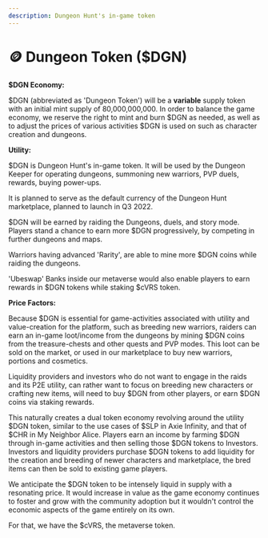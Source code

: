 ```yaml
---
description: Dungeon Hunt's in-game token
---
```


# 🪙 Dungeon Token ($DGN)

**$DGN Economy:**

$DGN (abbreviated as 'Dungeon Token') will be a **variable** supply token with an initial mint supply of 80,000,000,000. In order to balance the game economy, we reserve the right to mint and burn $DGN as needed, as well as to adjust the prices of various activities $DGN is used on such as character creation and dungeons.

**Utility:**

$DGN is Dungeon Hunt's in-game token. It will be used by the Dungeon Keeper for operating dungeons, summoning new warriors, PVP duels, rewards, buying power-ups.

It is planned to serve as the default currency of the Dungeon Hunt marketplace, planned to launch in Q3 2022.

$DGN will be earned by raiding the Dungeons, duels, and story mode. Players stand a chance to earn more $DGN progressively, by competing in further dungeons and maps.

Warriors having advanced 'Rarity', are able to mine more $DGN coins while raiding the dungeons.

'Ubeswap' Banks inside our metaverse would also enable players to earn rewards in $DGN tokens while staking $cVRS token.

**Price Factors:**

Because $DGN is essential for game-activities associated with utility and value-creation for the platform, such as breeding new warriors, raiders can earn an in-game loot/income from the dungeons by mining $DGN coins from the treasure-chests and other quests and PVP modes. This loot can be sold on the market, or used in our marketplace to buy new warriors, portions and cosmetics.

Liquidity providers and investors who do not want to engage in the raids and its P2E utility, can rather want to focus on breeding new characters or crafting new items, will need to buy $DGN from other players, or earn $DGN coins via staking rewards.

This naturally creates a dual token economy revolving around the utility $DGN token, similar to the use cases of $SLP in Axie Infinity, and that of $CHR in My Neighbor Alice. Players earn an income by farming $DGN through in-game activities and then selling those $DGN tokens to Investors. Investors and liquidity providers purchase $DGN tokens to add liquidity for the creation and breeding of newer characters and marketplace, the bred items can then be sold to existing game players.

We anticipate the $DGN token to be intensely liquid in supply with a resonating price. It would increase in value as the game economy continues to foster and grow with the community adoption but it wouldn't control the economic aspects of the game entirely on its own.

For that, we have the $cVRS, the metaverse token.
